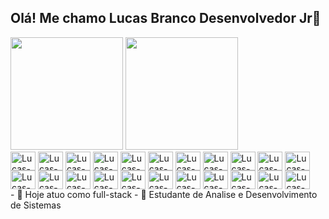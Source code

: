 ## Olá! Me chamo Lucas Branco Desenvolvedor Jr👋
<div>
  <img height = "180em" src="https://github-readme-stats.vercel.app/api?username=lucas-abranco&show_icons=true&theme=dark&text_color=ffffff&include_all_commits=true" />
<img height = "180em" src = "https://github-readme-stats.vercel.app/api/top-langs/?username=lucas-abranco&layout=compact&theme=dark"
  
</div>
<div style = "display: inline_block" >
  
  <img align="center" alt="Lucas-INTELLIJ" height="30" width ="40" src="https://cdn.jsdelivr.net/gh/devicons/devicon@latest/icons/intellij/intellij-original.svg" />
  <img align="center" alt="Lucas-JAVA" height="30" width ="40" src="https://cdn.jsdelivr.net/gh/devicons/devicon@latest/icons/java/java-original.svg" />
   <img align="center" alt="Lucas-DOCKER" height="30" width ="40" src="https://cdn.jsdelivr.net/gh/devicons/devicon@latest/icons/docker/docker-original.svg" />
  <img align="center" alt="Lucas-JS" height="30" width ="40" src="https://cdn.jsdelivr.net/gh/devicons/devicon@latest/icons/javascript/javascript-original.svg" />
  <img align="center" alt="Lucas-HTML" height="30" width ="40" src="https://cdn.jsdelivr.net/gh/devicons/devicon@latest/icons/html5/html5-original.svg" />
  <img align="center" alt="Lucas-CSS" height="30" width ="40" src="https://cdn.jsdelivr.net/gh/devicons/devicon@latest/icons/css3/css3-original.svg" />
  <img align="center" alt="Lucas-ANGULAR" height="30" width ="40" src="https://cdn.jsdelivr.net/gh/devicons/devicon@latest/icons/angularjs/angularjs-original.svg" />
 
  <img align="center" alt="Lucas-BOOTSTRAP" height="30" width ="40" src="https://cdn.jsdelivr.net/gh/devicons/devicon@latest/icons/figma/figma-original.svg" />
  <img align="center" alt="Lucas-FIGMA" height="30" width ="40" src="https://cdn.jsdelivr.net/gh/devicons/devicon@latest/icons/bootstrap/bootstrap-original.svg" />
  <img align="center" alt="Lucas-GIT" height="30" width ="40" src="https://cdn.jsdelivr.net/gh/devicons/devicon@latest/icons/git/git-original.svg" />
 
  <img align="center" alt="Lucas-JENKIS" height="30" width ="40" src="https://cdn.jsdelivr.net/gh/devicons/devicon@latest/icons/jenkins/jenkins-original.svg" />
  <img align="center" alt="Lucas-JIRA" height="30" width ="40" src="https://cdn.jsdelivr.net/gh/devicons/devicon@latest/icons/jira/jira-original.svg" />
  <img align="center" alt="Lucas-LINUX" height="30" width ="40" src="https://cdn.jsdelivr.net/gh/devicons/devicon@latest/icons/linux/linux-original.svg" />
  <img align="center" alt="Lucas-MAVEM" height="30" width ="40" src="https://cdn.jsdelivr.net/gh/devicons/devicon@latest/icons/maven/maven-original.svg" />
 
  <img align="center" alt="Lucas-NODE" height="30" width ="40" src="https://cdn.jsdelivr.net/gh/devicons/devicon@latest/icons/nodejs/nodejs-original-wordmark.svg" />
  <img align="center" alt="Lucas-NPM" height="30" width ="40" src="https://cdn.jsdelivr.net/gh/devicons/devicon@latest/icons/npm/npm-original-wordmark.svg" />
  <img align="center" alt="Lucas-POSTMAN" height="30" width ="40" src="https://cdn.jsdelivr.net/gh/devicons/devicon@latest/icons/postman/postman-original.svg" />
  <img align="center" alt="Lucas-PYTHON" height="30" width ="40" src="https://cdn.jsdelivr.net/gh/devicons/devicon@latest/icons/python/python-original.svg" />
  <img align="center" alt="Lucas-REACT" height="30" width ="40" src="https://cdn.jsdelivr.net/gh/devicons/devicon@latest/icons/react/react-original.svg" />
  <img align="center" alt="Lucas-JIRA" height="30" width ="40" src="https://cdn.jsdelivr.net/gh/devicons/devicon@latest/icons/jira/jira-original.svg" />
  <img align="center" alt="Lucas-TS" height="30" width ="40" src="https://cdn.jsdelivr.net/gh/devicons/devicon@latest/icons/typescript/typescript-original.svg" />
  <img align="center" alt="Lucas-VSCODE" height="30" width ="40" src="https://cdn.jsdelivr.net/gh/devicons/devicon@latest/icons/vscode/vscode-original.svg" />
  

  
  
  
  
  
  
  
 
  
  
</div>
- 🔭 Hoje atuo como full-stack
- 🌱 Estudante de Analise e Desenvolvimento de Sistemas

